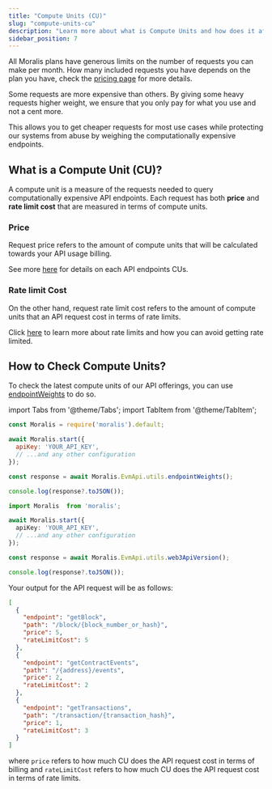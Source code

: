 ```yaml
---
title: "Compute Units (CU)"
slug: "compute-units-cu"
description: "Learn more about what is Compute Units and how does it affects your pricing."
sidebar_position: 7
---
```

All Moralis plans have generous limits on the number of requests you can make per month. How many included requests you have depends on the plan you have, check the [pricing page](https://moralis.io/pricing) for more details.

Some requests are more expensive than others. By giving some heavy requests higher weight, we ensure that you only pay for what you use and not a cent more. 

This allows you to get cheaper requests for most use cases while protecting our systems from abuse by weighing the computationally expensive endpoints.

## What is a Compute Unit (CU)?

A compute unit is a measure of the requests needed to query computationally expensive API endpoints. Each request has both **price** and **rate limit cost** that are measured in terms of compute units.

### Price

Request price refers to the amount of compute units that will be calculated towards your API usage billing.

See more [here](https://docs.moralis.io/reference/compute-units) for details on each API endpoints CUs.

### Rate limit Cost

On the other hand, request rate limit cost refers to the amount of compute units that an API request cost in terms of rate limits.

Click [here](https://docs.moralis.io/docs/rate-limits) to learn more about rate limits and how you can avoid getting rate limited.

## How to Check Compute Units?

To check the latest compute units of our API offerings, you can use [endpointWeights](https://docs.moralis.io/reference/endpointweights) to do so.

import Tabs from '@theme/Tabs';
import TabItem from '@theme/TabItem';

<Tabs groupId="programming-language">
  <TabItem value="javascript" label="index.js (JavaScript)" default>

```javascript index.js
const Moralis = require('moralis').default;

await Moralis.start({
  apiKey: 'YOUR_API_KEY',
  // ...and any other configuration
});

const response = await Moralis.EvmApi.utils.endpointWeights();

console.log(response?.toJSON());
```

</TabItem>
<TabItem value="typescript" label="index.ts (TypeScript)">

```typescript index.ts
import Moralis  from 'moralis';

await Moralis.start({
  apiKey: 'YOUR_API_KEY',
  // ...and any other configuration
});

const response = await Moralis.EvmApi.utils.web3ApiVersion();

console.log(response?.toJSON());
```

</TabItem>
</Tabs>

Your output for the API request will be as follows:

```json
[
  {
    "endpoint": "getBlock",
    "path": "/block/{block_number_or_hash}",
    "price": 5,
    "rateLimitCost": 5
  },
  {
    "endpoint": "getContractEvents",
    "path": "/{address}/events",
    "price": 2,
    "rateLimitCost": 2
  },
  {
    "endpoint": "getTransactions",
    "path": "/transaction/{transaction_hash}",
    "price": 1,
    "rateLimitCost": 3
  }
]
```

where `price` refers to how much CU does the API request cost in terms of billing and `rateLimitCost` refers to how much CU does the API request cost in terms of rate limits.